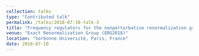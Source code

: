 ```yaml
---
collection: talks
type: "Contributed talk"
permalink: /talks/2018-07-10-talk-3
title: "Frequency regulators for the nonperturbative renormalization group in nonequilibrium systems"
venue: "Exact Renormalization Group (ERG2018)"
location: "Sorbonne Université, Paris, France"
date: 2018-07-10
---
```

